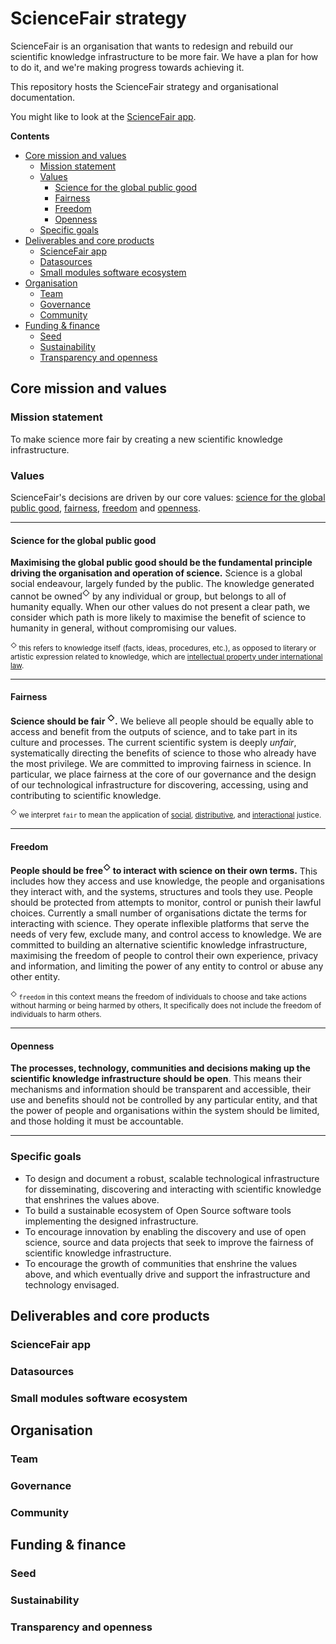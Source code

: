# ScienceFair strategy

ScienceFair is an organisation that wants to redesign and rebuild our scientific knowledge infrastructure to be more fair. We have a plan for how to do it, and we're making progress towards achieving it.

This repository hosts the ScienceFair strategy and organisational documentation.

You might like to look at the [ScienceFair app](http://sciencefair-app.com).

**Contents**

<!-- TOC depthFrom:2 depthTo:4 withLinks:1 updateOnSave:1 orderedList:0 -->

- [Core mission and values](#core-mission-and-values)
	- [Mission statement](#mission-statement)
	- [Values](#values)
		- [Science for the global public good](#science-for-the-global-public-good)
		- [Fairness](#fairness)
		- [Freedom](#freedom)
		- [Openness](#openness)
	- [Specific goals](#specific-goals)
- [Deliverables and core products](#deliverables-and-core-products)
	- [ScienceFair app](#sciencefair-app)
	- [Datasources](#datasources)
	- [Small modules software ecosystem](#small-modules-software-ecosystem)
- [Organisation](#organisation)
	- [Team](#team)
	- [Governance](#governance)
	- [Community](#community)
- [Funding & finance](#funding-finance)
	- [Seed](#seed)
	- [Sustainability](#sustainability)
	- [Transparency and openness](#transparency-and-openness)

<!-- /TOC -->

## Core mission and values

### Mission statement

To make science more fair by creating a new scientific knowledge infrastructure.

### Values

ScienceFair's decisions are driven by our core values: [science for the global public good](#science-for-the-global-public-good), [fairness](#fairness), [freedom](#openness) and [openness](#openness).

---

#### Science for the global public good

**Maximising the global public good should be the fundamental principle driving the organisation and operation of science.** Science is a global social endeavour, largely funded by the public. The knowledge generated cannot be owned<sup>◇</sup> by any individual or group, but belongs to all of humanity equally. When our other values do not present a clear path, we consider which path is more likely to maximise the benefit of science to humanity in general, without compromising our values.

<small><sup>◇</sup> this refers to knowledge itself (facts, ideas, procedures, etc.), as opposed to literary or artistic expression related to knowledge, which are [intellectual property under international law](http://www.wipo.int/copyright).</small>

---

#### Fairness

**Science should be fair <sup>◇</sup>.** We believe all people should be equally able to access and benefit from the outputs of science, and to take part in its culture and processes. The current scientific system is deeply *unfair*, systematically directing the benefits of science to those who already have the most privilege. We are committed to improving fairness in science. In particular, we place fairness at the core of our governance and the design of our technological infrastructure for discovering, accessing, using and contributing to scientific knowledge.

<small><sup>◇</sup> we interpret `fair` to mean the application of [social](https://en.wikipedia.org/wiki/Social_justice), [distributive](https://en.wikipedia.org/wiki/Distributive_justice), and [interactional](https://en.wikipedia.org/wiki/Interactional_justice) justice.</small>

---

#### Freedom

**People should be free<sup>◇</sup> to interact with science on their own terms.** This includes how they access and use knowledge, the people and organisations they interact with, and the systems, structures and tools they use. People should be protected from attempts to monitor, control or punish their lawful choices. Currently a small number of organisations dictate the terms for interacting with science. They operate inflexible platforms that serve the needs of very few, exclude many, and control access to knowledge. We are committed to building an alternative scientific knowledge infrastructure, maximising the freedom of people to control their own experience, privacy and information, and limiting the power of any entity to control or abuse any other entity.

<small><sup>◇</sup> `freedom` in this context means the freedom of individuals to choose and take actions without harming or being harmed by others, It specifically does not include the freedom of individuals to harm others.</small>

---

#### Openness

**The processes, technology, communities and decisions making up the scientific knowledge infrastructure should be open**. This means their mechanisms and information should be transparent and accessible, their use and benefits should not be controlled by any particular entity, and that the power of people and organisations within the system should be limited, and those holding it must be accountable.

---

### Specific goals

- To design and document a robust, scalable technological infrastructure for disseminating, discovering and interacting with scientific knowledge that enshrines the values above.
- To build a sustainable ecosystem of Open Source software tools implementing the designed infrastructure.
- To encourage innovation by enabling the discovery and use of open science, source and data projects that seek to improve the fairness of scientific knowledge infrastructure.
- To encourage the growth of communities that enshrine the values above, and which eventually drive and support the infrastructure and technology envisaged.

## Deliverables and core products

### ScienceFair app

### Datasources

### Small modules software ecosystem

## Organisation

### Team

### Governance

### Community

## Funding & finance

### Seed

### Sustainability

### Transparency and openness
